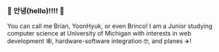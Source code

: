 ### 🙌 안녕(hello)!!!! 🙌

You can call me Brian, YoonHyuk, or even Brinco! I am a Junior studying computer science at University of Michigan with interests in web development 🕸️, hardware-software integration 🤓, and planes ✈️!

<!--
**brincohandsome/brincohandsome** is a ✨ _special_ ✨ repository because its `README.md` (this file) appears on your GitHub profile.



Here are some ideas to get you started:

- 🔭 I’m currently working on ...
- 🌱 I’m currently learning ...
- 👯 I’m looking to collaborate on ...
- 🤔 I’m looking for help with ...
- 💬 Ask me about ...
- 📫 How to reach me: ...
- 😄 Pronouns: ...
- ⚡ Fun fact: ...
-->
